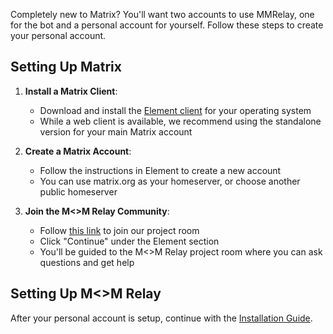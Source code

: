 Completely new to Matrix? You'll want two accounts to use MMRelay, one for the bot and a personal account for yourself. Follow these steps to create your personal account.

## Setting Up Matrix

1. **Install a Matrix Client**:
   - Download and install the [Element client](https://element.io/download) for your operating system
   - While a web client is available, we recommend using the standalone version for your main Matrix account

2. **Create a Matrix Account**:
   - Follow the instructions in Element to create a new account
   - You can use matrix.org as your homeserver, or choose another public homeserver

3. **Join the M<>M Relay Community**:
   - Follow [this link](https://matrix.to/#/#mmrelay:meshnet.club) to join our project room
   - Click "Continue" under the Element section
   - You'll be guided to the M<>M Relay project room where you can ask questions and get help

## Setting Up M<>M Relay

After your personal account is setup, continue with the [Installation Guide](https://github.com/geoffwhittington/meshtastic-matrix-relay/blob/main/docs/INSTRUCTIONS.md).